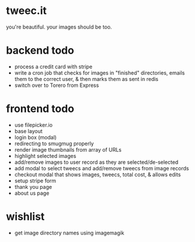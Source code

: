 tweec.it
========

you're beautiful. your images should be too. 

backend todo
============
* process a credit card with stripe
* write a cron job that checks for images in "finished" directories, emails them to the correct user, & then marks them as sent in redis
* switch over to Torero from Express

frontend todo
=============
* use filepicker.io
* base layout
* login box (modal)
* redirecting to smugmug properly
* render image thumbnails from array of URLs
* highlight selected images
* add/remove images to user record as they are selected/de-selected
* add modal to select tweecs and add/remove tweecs from image records
* checkout modal that shows images, tweecs, total cost, & allows edits
* setup stripe form
* thank you page
* about us page

wishlist
=========
* get image directory names using imagemagik